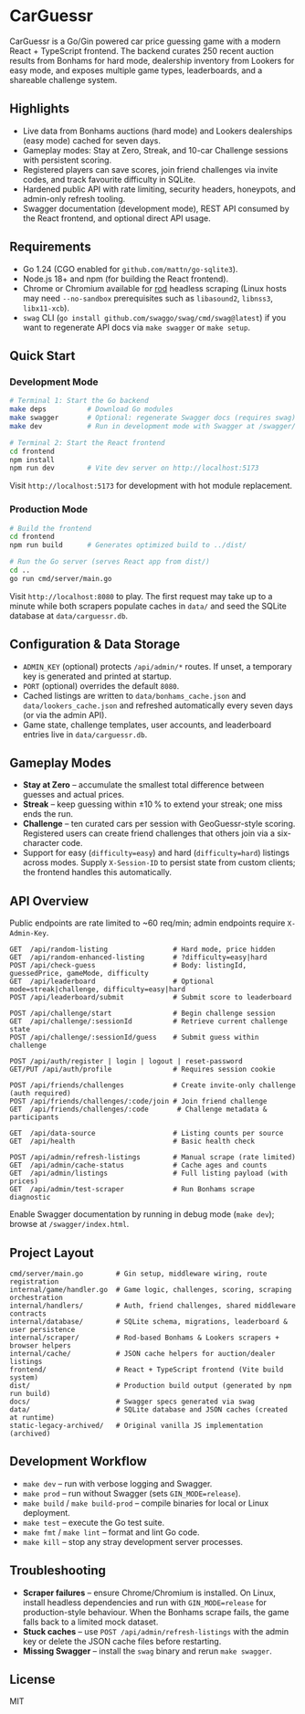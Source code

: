 # CarGuessr

CarGuessr is a Go/Gin powered car price guessing game with a modern React + TypeScript frontend. The backend curates 250 recent auction results from Bonhams for hard mode, dealership inventory from Lookers for easy mode, and exposes multiple game types, leaderboards, and a shareable challenge system.

## Highlights
- Live data from Bonhams auctions (hard mode) and Lookers dealerships (easy mode) cached for seven days.
- Gameplay modes: Stay at Zero, Streak, and 10-car Challenge sessions with persistent scoring.
- Registered players can save scores, join friend challenges via invite codes, and track favourite difficulty in SQLite.
- Hardened public API with rate limiting, security headers, honeypots, and admin-only refresh tooling.
- Swagger documentation (development mode), REST API consumed by the React frontend, and optional direct API usage.

## Requirements
- Go 1.24 (CGO enabled for `github.com/mattn/go-sqlite3`).
- Node.js 18+ and npm (for building the React frontend).
- Chrome or Chromium available for [rod](https://github.com/go-rod/rod) headless scraping (Linux hosts may need `--no-sandbox` prerequisites such as `libasound2`, `libnss3`, `libx11-xcb`).
- `swag` CLI (`go install github.com/swaggo/swag/cmd/swag@latest`) if you want to regenerate API docs via `make swagger` or `make setup`.

## Quick Start

### Development Mode
```bash
# Terminal 1: Start the Go backend
make deps          # Download Go modules
make swagger       # Optional: regenerate Swagger docs (requires swag)
make dev           # Run in development mode with Swagger at /swagger/

# Terminal 2: Start the React frontend
cd frontend
npm install
npm run dev        # Vite dev server on http://localhost:5173
```

Visit `http://localhost:5173` for development with hot module replacement.

### Production Mode
```bash
# Build the frontend
cd frontend
npm run build      # Generates optimized build to ../dist/

# Run the Go server (serves React app from dist/)
cd ..
go run cmd/server/main.go
```

Visit `http://localhost:8080` to play. The first request may take up to a minute while both scrapers populate caches in `data/` and seed the SQLite database at `data/carguessr.db`.

## Configuration & Data Storage
- `ADMIN_KEY` (optional) protects `/api/admin/*` routes. If unset, a temporary key is generated and printed at startup.
- `PORT` (optional) overrides the default `8080`.
- Cached listings are written to `data/bonhams_cache.json` and `data/lookers_cache.json` and refreshed automatically every seven days (or via the admin API).
- Game state, challenge templates, user accounts, and leaderboard entries live in `data/carguessr.db`.

## Gameplay Modes
- **Stay at Zero** – accumulate the smallest total difference between guesses and actual prices.
- **Streak** – keep guessing within ±10 % to extend your streak; one miss ends the run.
- **Challenge** – ten curated cars per session with GeoGuessr-style scoring. Registered users can create friend challenges that others join via a six-character code.
- Support for easy (`difficulty=easy`) and hard (`difficulty=hard`) listings across modes. Supply `X-Session-ID` to persist state from custom clients; the frontend handles this automatically.

## API Overview
Public endpoints are rate limited to ~60 req/min; admin endpoints require `X-Admin-Key`.

```
GET  /api/random-listing                # Hard mode, price hidden
GET  /api/random-enhanced-listing       # ?difficulty=easy|hard
POST /api/check-guess                   # Body: listingId, guessedPrice, gameMode, difficulty
GET  /api/leaderboard                   # Optional mode=streak|challenge, difficulty=easy|hard
POST /api/leaderboard/submit            # Submit score to leaderboard

POST /api/challenge/start               # Begin challenge session
GET  /api/challenge/:sessionId          # Retrieve current challenge state
POST /api/challenge/:sessionId/guess    # Submit guess within challenge

POST /api/auth/register | login | logout | reset-password
GET/PUT /api/auth/profile               # Requires session cookie

POST /api/friends/challenges            # Create invite-only challenge (auth required)
POST /api/friends/challenges/:code/join # Join friend challenge
GET  /api/friends/challenges/:code       # Challenge metadata & participants

GET  /api/data-source                   # Listing counts per source
GET  /api/health                        # Basic health check

POST /api/admin/refresh-listings        # Manual scrape (rate limited)
GET  /api/admin/cache-status            # Cache ages and counts
GET  /api/admin/listings                # Full listing payload (with prices)
GET  /api/admin/test-scraper            # Run Bonhams scrape diagnostic
```

Enable Swagger documentation by running in debug mode (`make dev`); browse at `/swagger/index.html`.

## Project Layout
```
cmd/server/main.go        # Gin setup, middleware wiring, route registration
internal/game/handler.go  # Game logic, challenges, scoring, scraping orchestration
internal/handlers/        # Auth, friend challenges, shared middleware contracts
internal/database/        # SQLite schema, migrations, leaderboard & user persistence
internal/scraper/         # Rod-based Bonhams & Lookers scrapers + browser helpers
internal/cache/           # JSON cache helpers for auction/dealer listings
frontend/                 # React + TypeScript frontend (Vite build system)
dist/                     # Production build output (generated by npm run build)
docs/                     # Swagger specs generated via swag
data/                     # SQLite database and JSON caches (created at runtime)
static-legacy-archived/   # Original vanilla JS implementation (archived)
```

## Development Workflow
- `make dev` – run with verbose logging and Swagger.
- `make prod` – run without Swagger (sets `GIN_MODE=release`).
- `make build` / `make build-prod` – compile binaries for local or Linux deployment.
- `make test` – execute the Go test suite.
- `make fmt` / `make lint` – format and lint Go code.
- `make kill` – stop any stray development server processes.

## Troubleshooting
- **Scraper failures** – ensure Chrome/Chromium is installed. On Linux, install headless dependencies and run with `GIN_MODE=release` for production-style behaviour. When the Bonhams scrape fails, the game falls back to a limited mock dataset.
- **Stuck caches** – use `POST /api/admin/refresh-listings` with the admin key or delete the JSON cache files before restarting.
- **Missing Swagger** – install the `swag` binary and rerun `make swagger`.

## License

MIT
